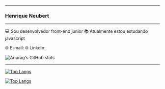 _____________________________________________
### Henrique Neubert
_____________________________________________

  💻 Sou desenvolvedor front-end junior
  📚 Atualmente estou estudando javascript
  
  🌐 E-mail:
  🌐 Linkdin:
   
 ![Anurag's GitHub stats](https://github-readme-stats.vercel.app/api?username=HenriqueNeubert&count_private=true&show_icons=true&theme=onedark&card_width=100&include_all_commits=true)
 _____________________________________________
   
 [![Top Langs](https://github-readme-stats.vercel.app/api/top-langs/?username=HenriqueNeubert&theme=onedark&exclude_repo=github-readme-stats,anuraghazra.github.io)](https://github.com/anuraghazra/github-readme-stats)

  [![Top Langs](https://github-readme-stats.vercel.app/api/top-langs/?username=HenriqueNeubert&theme=onedark&exclude_repo=github-readme-stats,HenriqueNeubert.github.io)](https://github.com/HenriqueNeubert/github-readme-stats)





